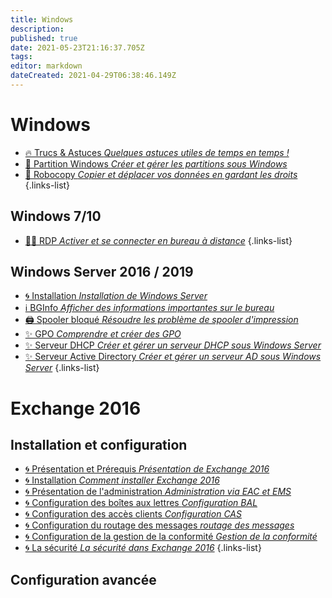 ```yaml
---
title: Windows
description: 
published: true
date: 2021-05-23T21:16:37.705Z
tags: 
editor: markdown
dateCreated: 2021-04-29T06:38:46.149Z
---
```


# Windows
- [🔥 Trucs & Astuces *Quelques astuces utiles de temps en temps !*](/Windows/Commandes)
- [💽 Partition Windows *Créer et gérer les partitions sous Windows*](/Windows/Partitions)
- [🤖 Robocopy *Copier et déplacer vos données en gardant les droits*](/Windows/Robocopy)
{.links-list}
## Windows 7/10
- [👨‍💻 RDP *Activer et se connecter en bureau à distance*](/Windows/RDP)
{.links-list}

## Windows Server 2016 / 2019
- [🌀 Installation *Installation de Windows Server*](/Windows-Server/Installation)
- [ℹ️ BGInfo *Afficher des informations importantes sur le bureau*](/Windows-Server/BGInfo)
- [🖨️ Spooler bloqué *Résoudre les problème de spooler d'impression*](/Windows-Server/Spooler)
- [✨ GPO *Comprendre et créer des GPO*](/Windows-Server/GPO)
- [✨ Serveur DHCP *Créer et gérer un serveur DHCP sous Windows Server*](/Windows-Server/DHCP)
- [✨ Serveur Active Directory *Créer et gérer un serveur AD sous Windows Server*](/Windows-Server/Active-Directory)
{.links-list}

# Exchange 2016
## Installation et configuration
- [🌀 Présentation et Prérequis *Présentation de Exchange 2016*](/Exchange-2016/Présentation)
- [🌀 Installation *Comment installer Exchange 2016*](/Exchange-2016/Installation)
- [🌀 Présentation de l'administration *Administration via EAC et EMS*](/Exchange-2016/Présentation-administration)
- [🌀 Configuration des boîtes aux lettres *Configuration BAL*](/Exchange-2016/Configuration-Boites-aux-lettres)
- [🌀 Configuration des accès clients *Configuration CAS*](/Exchange-2016/Configuration-Acces-Clients)
- [🌀 Configuration du routage des messages *routage des messages*](/Exchange-2016/Configuration-Routage-Messages)
- [🌀 Configuration de la gestion de la conformité *Gestion de la conformité*](/Exchange-2016/Configuration-Gestion-Conformité)
- [🌀 La sécurité *La sécurité dans Exchange 2016*](/Exchange-2016/Sécurité)
{.links-list}
## Configuration avancée
